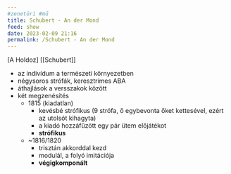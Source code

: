 ```yaml
---
#zenetöri #mű
title: Schubert - An der Mond
feed: show
date: 2023-02-09 21:16
permalink: /Schubert - An der Mond
---
```

[A Holdoz]
[[Schubert]]

- az indivídum a természeti környezetben
- négysoros strófák, keresztrímes ABA
- áthajlások a versszakok között
- két megzenésítés
	- 1815 (kiadatlan)
		- kevésbé strófikus (9 strófa, ő egybevonta őket kettesével, ezért az utolsót kihagyta)
		- a kiadó hozzáfűzött egy pár ütem előjátékot
		- **strófikus**
	- ~1816/1820
		- trisztán akkorddal kezd
		- modulál, a folyó imitációja
		- **végigkomponált**